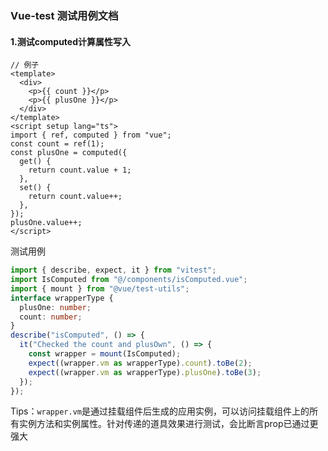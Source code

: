 ### Vue-test 测试用例文档

#### 1.测试computed计算属性写入

```vue
// 例子
<template>
  <div>
    <p>{{ count }}</p>
    <p>{{ plusOne }}</p>
  </div>
</template>
<script setup lang="ts">
import { ref, computed } from "vue";
const count = ref(1);
const plusOne = computed({
  get() {
    return count.value + 1;
  },
  set() {
    return count.value++;
  },
});
plusOne.value++;
</script>
```

测试用例

```ts
import { describe, expect, it } from "vitest";
import IsComputed from "@/components/isComputed.vue";
import { mount } from "@vue/test-utils";
interface wrapperType {
  plusOne: number;
  count: number;
}
describe("isComputed", () => {
  it("Checked the count and plusOwn", () => {
    const wrapper = mount(IsComputed);
    expect((wrapper.vm as wrapperType).count).toBe(2);
    expect((wrapper.vm as wrapperType).plusOne).toBe(3);
  });
});
```

Tips：`wrapper.vm`是通过挂载组件后生成的应用实例，可以访问挂载组件上的所有实例方法和实例属性。针对传递的道具效果进行测试，会比断言prop已通过更强大

